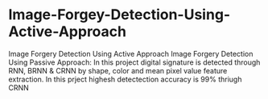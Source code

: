 # Image-Forgey-Detection-Using-Active-Approach
Image Forgery Detection Using Active Approach
Image Forgery Detection Using Passive Approach: In this project digital signature is detected through RNN, BRNN & CRNN by shape, color and mean pixel value feature extraction. In this prject highesh detectection accuracy is 99% thriugh CRNN
